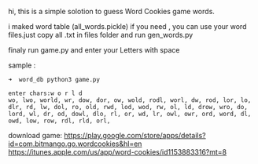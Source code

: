 hi,
this is a simple solotion to guess Word Cookies game words.

i maked word table (all_words.pickle) if you need , you can use your word files.just copy all .txt in files folder and run gen_words.py

finaly run game.py and enter your Letters with space

sample :
```
➜  word_db python3 game.py

enter chars:w o r l d
wo, lwo, world, wr, dow, dor, ow, wold, rodl, worl, dw, rod, lor, lo, dlr, rd, lw, dol, ro, old, rwd, lod, wod, rw, ol, ld, drow, wro, do, lord, wl, dr, od, dowl, dlo, rl, or, wd, lr, owl, owr, ord, word, dl, owd, low, row, rdl, rld, orl, 

```


download game:
https://play.google.com/store/apps/details?id=com.bitmango.go.wordcookies&hl=en
https://itunes.apple.com/us/app/word-cookies/id1153883316?mt=8
